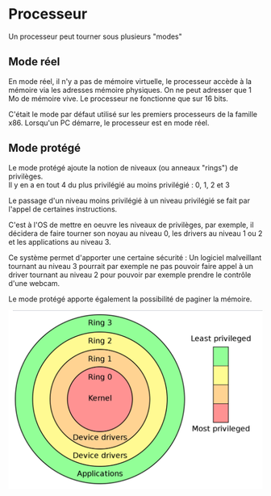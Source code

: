 # Processeur

Un processeur peut tourner sous plusieurs "modes"

## Mode réel
En mode réel, il n'y a pas de mémoire virtuelle, le processeur accède à la mémoire via les adresses mémoire physiques.
On ne peut adresser que 1 Mo de mémoire vive.
Le processeur ne fonctionne que sur 16 bits.

C'était le mode par défaut utilisé sur les premiers processeurs de la famille x86.
Lorsqu'un PC démarre, le processeur est en mode réel.

## Mode protégé
Le mode protégé ajoute la notion de niveaux (ou anneaux "rings") de privilèges.  
Il y en a en tout 4 du plus privilégié au moins privilégié : 0, 1, 2 et 3

Le passage d'un niveau moins privilégié à un niveau privilégié se fait par l'appel de certaines instructions.

C'est à l'OS de mettre en oeuvre les niveaux de privilèges, par exemple, il décidera de faire tourner son noyau au niveau 0, les drivers au niveau 1 ou 2 et les applications au niveau 3.   

Ce système permet d'apporter une certaine sécurité : 
Un logiciel malveillant tournant au niveau 3 pourrait par exemple ne pas pouvoir faire appel à un driver tournant au niveau 2 pour pouvoir par exemple prendre le contrôle d'une webcam.

Le mode protégé apporte également la possibilité de paginer la mémoire.


![Schéma niveaux privilèges](../../images/processeur_privileges.png)

